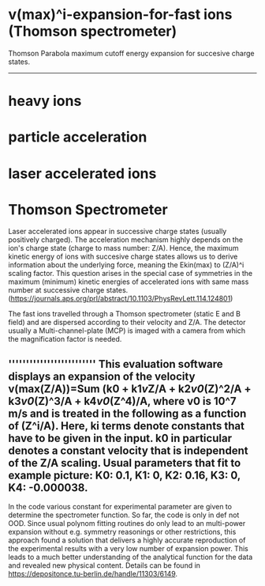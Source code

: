 # v(max)^i-expansion-for-fast ions (Thomson spectrometer)
Thomson Parabola maximum cutoff energy expansion for succesive charge states. 
_______________________________________________________________________________
# heavy ions 
# particle acceleration
# laser accelerated ions
# Thomson Spectrometer


Laser accelerated ions appear in successive charge states (usually positively charged). The acceleration mechanism highly depends on the ion's charge state (charge to mass number: Z/A). Hence, the maximum kinetic energy of ions with succesive charge states allows us to derive information about the underlying force, meaning the Ekin(max) to (Z/A)^i scaling factor. 
This question arises in the special case of symmetries in the maximum (minimum) kinetic energies of accelerated ions with same mass number at successive charge states. (https://journals.aps.org/prl/abstract/10.1103/PhysRevLett.114.124801)

The fast ions travelled through a Thomson spectrometer (static E and B field) and are dispersed according to their velocity and Z/A.  The detector usually a Multi-channel-plate (MCP) is imaged with a camera from which the magnification factor is needed. 
 
'''''''''''''''''''''''''
This evaluation software displays an expansion of the velocity 
v(max(Z/A))=Sum (k0 + k1*v*Z/A + k2*v0*(Z)^2/A + k3*v0*(Z)^3/A + k4*v0*(Z^4)/A, where v0 is 10^7 m/s and is treated in the following as a function of (Z^i/A).  Here, ki terms denote constants that have to be given in the input. k0 in particular denotes a constant velocity that is independent of the Z/A scaling. Usual parameters that fit to example picture: 
K0: 0.1,
K1: 0,
K2: 0.16,
K3: 0,
K4: -0.000038.
-----------------------------------------------
In the code various constant for experimental parameter are given to determine the spectrometer function. So far, the code
is only in def not OOD. Since usual polynom fitting routines do only lead to an multi-power expansion without e.g. symmetry reasonings or other restrictions, this approach found a solution that delivers a highly accurate reproduction of the experimental results with a very low number of expansion power. This leads to a much better understanding of the analytical function for the data and revealed new physical content.
Details can be found in https://depositonce.tu-berlin.de/handle/11303/6149.




